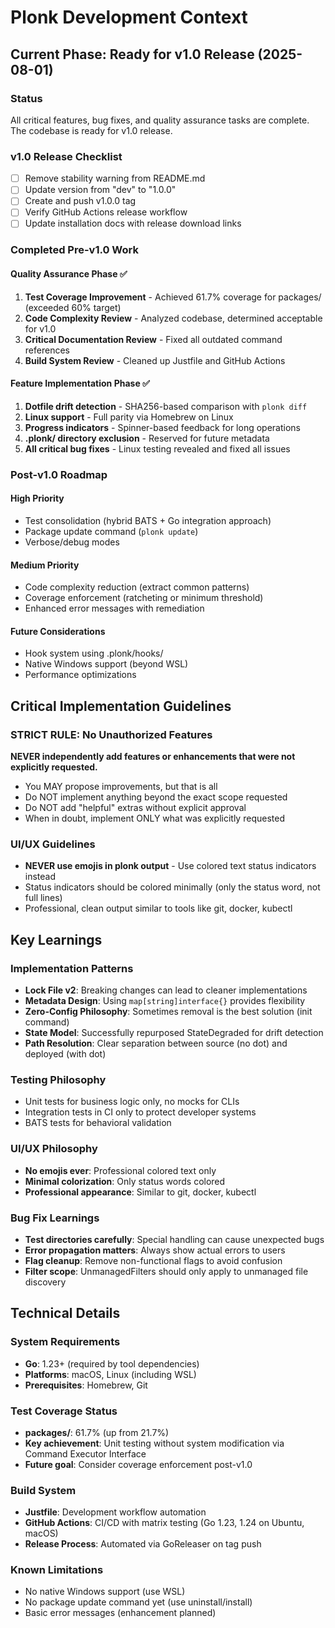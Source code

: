 # Plonk Development Context

## Current Phase: Ready for v1.0 Release (2025-08-01)

### Status
All critical features, bug fixes, and quality assurance tasks are complete. The codebase is ready for v1.0 release.

### v1.0 Release Checklist
- [ ] Remove stability warning from README.md
- [ ] Update version from "dev" to "1.0.0"
- [ ] Create and push v1.0.0 tag
- [ ] Verify GitHub Actions release workflow
- [ ] Update installation docs with release download links

### Completed Pre-v1.0 Work

#### Quality Assurance Phase ✅
1. **Test Coverage Improvement** - Achieved 61.7% coverage for packages/ (exceeded 60% target)
2. **Code Complexity Review** - Analyzed codebase, determined acceptable for v1.0
3. **Critical Documentation Review** - Fixed all outdated command references
4. **Build System Review** - Cleaned up Justfile and GitHub Actions

#### Feature Implementation Phase ✅
1. **Dotfile drift detection** - SHA256-based comparison with `plonk diff`
2. **Linux support** - Full parity via Homebrew on Linux
3. **Progress indicators** - Spinner-based feedback for long operations
4. **.plonk/ directory exclusion** - Reserved for future metadata
5. **All critical bug fixes** - Linux testing revealed and fixed all issues

### Post-v1.0 Roadmap

#### High Priority
- Test consolidation (hybrid BATS + Go integration approach)
- Package update command (`plonk update`)
- Verbose/debug modes

#### Medium Priority
- Code complexity reduction (extract common patterns)
- Coverage enforcement (ratcheting or minimum threshold)
- Enhanced error messages with remediation

#### Future Considerations
- Hook system using .plonk/hooks/
- Native Windows support (beyond WSL)
- Performance optimizations

## Critical Implementation Guidelines

### STRICT RULE: No Unauthorized Features
**NEVER independently add features or enhancements that were not explicitly requested.**
- You MAY propose improvements, but that is all
- Do NOT implement anything beyond the exact scope requested
- Do NOT add "helpful" extras without explicit approval
- When in doubt, implement ONLY what was explicitly requested

### UI/UX Guidelines
- **NEVER use emojis in plonk output** - Use colored text status indicators instead
- Status indicators should be colored minimally (only the status word, not full lines)
- Professional, clean output similar to tools like git, docker, kubectl

## Key Learnings

### Implementation Patterns
- **Lock File v2**: Breaking changes can lead to cleaner implementations
- **Metadata Design**: Using `map[string]interface{}` provides flexibility
- **Zero-Config Philosophy**: Sometimes removal is the best solution (init command)
- **State Model**: Successfully repurposed StateDegraded for drift detection
- **Path Resolution**: Clear separation between source (no dot) and deployed (with dot)

### Testing Philosophy
- Unit tests for business logic only, no mocks for CLIs
- Integration tests in CI only to protect developer systems
- BATS tests for behavioral validation

### UI/UX Philosophy
- **No emojis ever**: Professional colored text only
- **Minimal colorization**: Only status words colored
- **Professional appearance**: Similar to git, docker, kubectl

### Bug Fix Learnings
- **Test directories carefully**: Special handling can cause unexpected bugs
- **Error propagation matters**: Always show actual errors to users
- **Flag cleanup**: Remove non-functional flags to avoid confusion
- **Filter scope**: UnmanagedFilters should only apply to unmanaged file discovery

## Technical Details

### System Requirements
- **Go**: 1.23+ (required by tool dependencies)
- **Platforms**: macOS, Linux (including WSL)
- **Prerequisites**: Homebrew, Git

### Test Coverage Status
- **packages/**: 61.7% (up from 21.7%)
- **Key achievement**: Unit testing without system modification via Command Executor Interface
- **Future goal**: Consider coverage enforcement post-v1.0

### Build System
- **Justfile**: Development workflow automation
- **GitHub Actions**: CI/CD with matrix testing (Go 1.23, 1.24 on Ubuntu, macOS)
- **Release Process**: Automated via GoReleaser on tag push

### Known Limitations
- No native Windows support (use WSL)
- No package update command yet (use uninstall/install)
- Basic error messages (enhancement planned)
